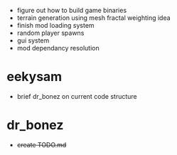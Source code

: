 - figure out how to build game binaries
- terrain generation using mesh fractal weighting idea
- finish mod loading system
- random player spawns
- gui system
- mod dependancy resolution

eekysam
=======
  - brief dr_bonez on current code structure
  
dr_bonez
========
  - ~~create TODO.md~~
